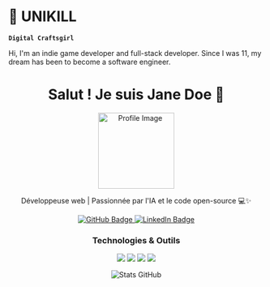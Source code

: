 # 🌠 UNIKILL

**`Digital Craftsgirl`**

Hi, I'm an indie game developer and full-stack developer. 
Since I was 11, my dream has been to become a software engineer.

<!-- En-tête avec image de profil -->
<h1 align="center">Salut ! Je suis Jane Doe 👋</h1>

<p align="center">
  <img src="https://usagif.com/wp-content/uploads/gif/outerspace-18.gif" width="150" alt="Profile Image" />
</p>

<!-- Bio courte -->
<p align="center">
  Développeuse web | Passionnée par l'IA et le code open-source 💻✨
</p>

<!-- Statistiques / badges -->
<p align="center">
  <a href="https://github.com/janedoe">
    <img src="https://img.shields.io/badge/GitHub-100000?style=for-the-badge&logo=github&logoColor=white" alt="GitHub Badge"/>
  </a>
  <a href="https://linkedin.com/in/janedoe">
    <img src="https://img.shields.io/badge/LinkedIn-0A66C2?style=for-the-badge&logo=linkedin&logoColor=white" alt="LinkedIn Badge"/>
  </a>
</p>

<!-- Technologies -->
<h3 align="center">Technologies & Outils</h3>
<p align="center">
  <img src="https://img.shields.io/badge/HTML-E34F26?style=for-the-badge&logo=html5&logoColor=white" />
  <img src="https://img.shields.io/badge/CSS-1572B6?style=for-the-badge&logo=css3&logoColor=white" />
  <img src="https://img.shields.io/badge/JavaScript-F7DF1E?style=for-the-badge&logo=javascript&logoColor=black" />
  <img src="https://img.shields.io/badge/Python-3776AB?style=for-the-badge&logo=python&logoColor=white" />
</p>

<!-- Statistiques GitHub -->
<p align="center">
  <img src="https://github-readme-stats.vercel.app/api?username=janedoe&show_icons=true&theme=radical" alt="Stats GitHub" />
</p>


